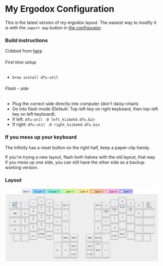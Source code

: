# My Ergodox Configuration

This is the latest version of my ergodox layout. The easiest way to modify it is
with the `import map` button in
[the configurator](https://input.club/configurator-ergodox/).

### Build instructions

Cribbed from [here](https://input.club/configurator-setup/#stepmac)

###### First time setup

 - `brew install dfu-util`

###### Flash - side

 - Plug the correct side directly into computer (don't daisy-chain)
 - Go into flash mode (Default: Top-left key on right keyboard, then top-left key on left keyboard).
 - If left:  `dfu-util -D left_kiibohd.dfu.bin`
 - If right: `dfu-util -D right_kiibohd.dfu.bin`

### If you mess up your keyboard

The Infinity has a reset button on the right half, keep a paper-clip handy.

If you're trying a new layout, flash both halves with the old layout, that way
if you mess up one side, you can still have the other side as a backup working version.

### Layout

![Layout](./Layout.png)
